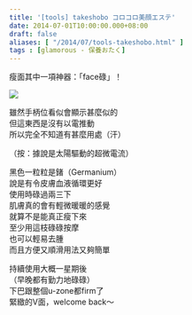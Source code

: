 ```yaml
---
title: '[tools] takeshobo コロコロ美顔エステ'
date: 2014-07-01T10:00:00.000+08:00
draft: false
aliases: [ "/2014/07/tools-takeshobo.html" ]
tags : [glamorous - 保養おたく]
---
```


瘦面其中一項神器：「face碌」！  

![](/images/takeshobo.jpg)

雖然手柄位看似會顯示甚麼似的  
但這東西是沒有以電推動  
所以完全不知道有甚麼用處（汗）  

（按：據說是太陽驅動的超微電流）

  
黑色一粒粒是鍺（Germanium）  
說是有令皮膚血液循環更好  
使用時碌過兩三下  
肌膚真的會有輕微暖暖的感覺  
就算不是能真正瘦下來  
至少用這枝碌碌按摩  
也可以輕易去腫  
而且方便又順滑用法又夠簡單  
  
持續使用大概一星期後  
（早晚都有勤力地碌碌）  
下巴跟整個u-zone都firm了  
緊緻的V面，welcome back～
